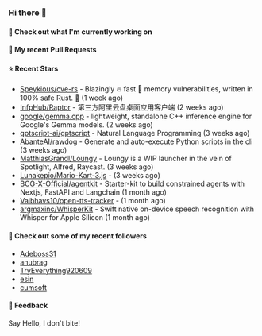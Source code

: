 ### Hi there 👋

#### 👷 Check out what I'm currently working on

#### 🔨 My recent Pull Requests


#### ⭐ Recent Stars

- [Speykious/cve-rs](https://github.com/Speykious/cve-rs) - Blazingly 🔥 fast 🚀 memory vulnerabilities, written in 100% safe Rust. 🦀 (1 week ago)
- [InfpHub/Raptor](https://github.com/InfpHub/Raptor) - 第三方阿里云盘桌面应用客户端 (2 weeks ago)
- [google/gemma.cpp](https://github.com/google/gemma.cpp) - lightweight, standalone C&#43;&#43; inference engine for Google&#39;s Gemma models. (2 weeks ago)
- [gptscript-ai/gptscript](https://github.com/gptscript-ai/gptscript) - Natural Language Programming (3 weeks ago)
- [AbanteAI/rawdog](https://github.com/AbanteAI/rawdog) - Generate and auto-execute Python scripts in the cli (3 weeks ago)
- [MatthiasGrandl/Loungy](https://github.com/MatthiasGrandl/Loungy) - Loungy is a WIP launcher in the vein of Spotlight, Alfred, Raycast. (3 weeks ago)
- [Lunakepio/Mario-Kart-3.js](https://github.com/Lunakepio/Mario-Kart-3.js) -  (3 weeks ago)
- [BCG-X-Official/agentkit](https://github.com/BCG-X-Official/agentkit) - Starter-kit to build constrained agents with Nextjs, FastAPI and Langchain (1 month ago)
- [Vaibhavs10/open-tts-tracker](https://github.com/Vaibhavs10/open-tts-tracker) -  (1 month ago)
- [argmaxinc/WhisperKit](https://github.com/argmaxinc/WhisperKit) - Swift native on-device speech recognition with Whisper for Apple Silicon (1 month ago)

#### 👯 Check out some of my recent followers

- [Adeboss31](https://github.com/Adeboss31)
- [anubrag](https://github.com/anubrag)
- [TryEverything920609](https://github.com/TryEverything920609)
- [esin](https://github.com/esin)
- [cumsoft](https://github.com/cumsoft)

#### 💬 Feedback

Say Hello, I don't bite!